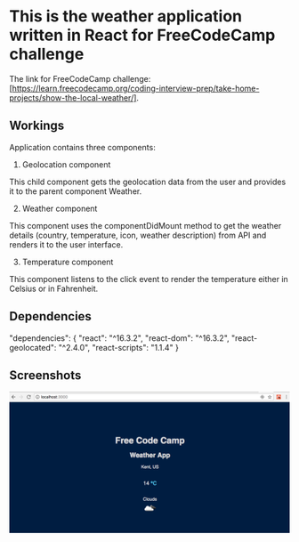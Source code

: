 # This is the weather application written in React for FreeCodeCamp challenge

The link for FreeCodeCamp challenge: [https://learn.freecodecamp.org/coding-interview-prep/take-home-projects/show-the-local-weather/].

## Workings

Application contains three components:

1. Geolocation component

This child component gets the geolocation data from the user and provides it to the parent component Weather.

2. Weather component

This component uses the componentDidMount method to get the weather details (country, temperature, icon, weather description) from API and renders it to the user interface.

3. Temperature component

This component listens to the click event to render the temperature either in Celsius or in Fahrenheit.

## Dependencies

"dependencies": {
    "react": "^16.3.2",
    "react-dom": "^16.3.2",
    "react-geolocated": "^2.4.0",
    "react-scripts": "1.1.4"
  }

## Screenshots

![Screenshot](https://github.com/lidia-saf/freecodecamp/blob/master/my-app/WeatherAppInReactScreenshot.png "Screenshot of the Weather App")
